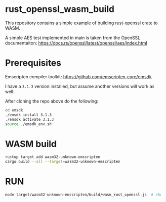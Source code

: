 # rust_openssl_wasm_build

This repository contains a simple example of building rust-openssl crate to WASM.

A simple AES test implemented in main is taken from the OpenSSL documentaiton: https://docs.rs/openssl/latest/openssl/aes/index.html


# Prerequisites

Emscripten compiler toolkit: https://github.com/emscripten-core/emsdk

I have a `3.1.3` version installed, but assume another versions will work as well.

After cloning the repo above do the following:

```bash
cd emsdk
./emsdk install 3.1.3
./emsdk activate 3.1.3
source ./emsdk_env.sh
```

# WASM build

```bash
rustup target add wasm32-unknown-emscripten
cargo build --all --target=wasm32-unknown-emscripten
```

# RUN

```bash
node target/wasm32-unknown-emscripten/build/wasm_rust_openssl.js  # should print "SUCCESS!"
```

